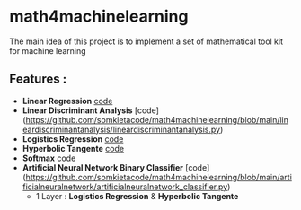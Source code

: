 # math4machinelearning
The main idea of this project is to implement a set of mathematical tool kit for machine learning



## Features :



  - __Linear Regression__  [code](https://github.com/somkietacode/math4machinelearning/blob/main/linearregression/linearregression.py)
  - __Linear Discriminant Analysis__ [code]  (https://github.com/somkietacode/math4machinelearning/blob/main/lineardiscriminantanalysis/lineardiscriminantanalysis.py)
  - __Logistics Regression__  [code](https://github.com/somkietacode/math4machinelearning/blob/main/logisticregression/logisticregession.py)
  - __Hyperbolic Tangente__ [code](https://github.com/somkietacode/math4machinelearning/blob/main/tanhregression/tanhregression.py)
  - __Softmax__ [code](https://github.com/somkietacode/math4machinelearning/blob/main/softmaxregression/softmaxregession.py)
  - __Artificial Neural Network Binary Classifier__ [code] (https://github.com/somkietacode/math4machinelearning/blob/main/artificialneuralnetwork/artificialneuralnetwork_classifier.py)
    + 1 Layer : __Logistics Regression__ & __Hyperbolic Tangente__ 
